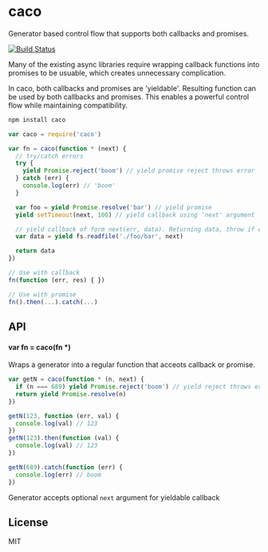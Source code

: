 # caco

Generator based control flow that supports both callbacks and promises.

[![Build Status](https://travis-ci.org/cshum/caco.svg?branch=master)](https://travis-ci.org/cshum/caco)

Many of the existing async libraries require wrapping callback functions into promises to be usuable, which creates unnecessary complication. 

In caco, both callbacks and promises are 'yieldable'. 
Resulting function can be used by both callbacks and promises. 
This enables a powerful control flow while maintaining compatibility.

```bash
npm install caco
```

```js
var caco = require('caco')

var fn = caco(function * (next) {
  // try/catch errors
  try {
    yield Promise.reject('boom') // yield promise reject throws error
  } catch (err) {
    console.log(err) // 'boom'
  }

  var foo = yield Promise.resolve('bar') // yield promise
  yield setTimeout(next, 100) // yield callback using 'next' argument

  // yield callback of form next(err, data). Returning data, throw if err exists
  var data = yield fs.readfile('./foo/bar', next) 

  return data
})

// Use with callback
fn(function (err, res) { })

// Use with promise
fn().then(...).catch(...)
```

## API

#### var fn = caco(fn *)

Wraps a generator into a regular function that acceots callback or promise.

```js
var getN = caco(function * (n, next) {
  if (n === 689) yield Promise.reject('boom') // yield reject throws error
  return yield Promise.resolve(n)
})

getN(123, function (err, val) {
  console.log(val) // 123
})
getN(123).then(function (val) {
  console.log(val) // 123
})

getN(689).catch(function (err) {
  console.log(err) // boom
})
```

Generator accepts optional `next` argument for yieldable callback

## License

MIT
